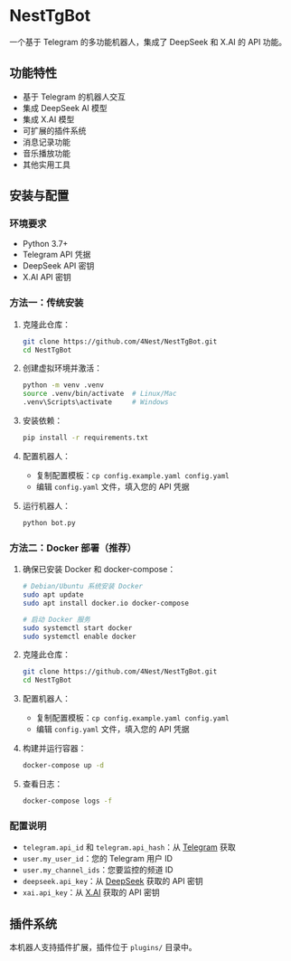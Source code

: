 # NestTgBot

一个基于 Telegram 的多功能机器人，集成了 DeepSeek 和 X.AI 的 API 功能。

## 功能特性

- 基于 Telegram 的机器人交互
- 集成 DeepSeek AI 模型
- 集成 X.AI 模型
- 可扩展的插件系统
- 消息记录功能
- 音乐播放功能
- 其他实用工具

## 安装与配置

### 环境要求

- Python 3.7+
- Telegram API 凭据
- DeepSeek API 密钥
- X.AI API 密钥

### 方法一：传统安装

1. 克隆此仓库：
   ```bash
   git clone https://github.com/4Nest/NestTgBot.git
   cd NestTgBot
   ```

2. 创建虚拟环境并激活：
   ```bash
   python -m venv .venv
   source .venv/bin/activate  # Linux/Mac
   .venv\Scripts\activate     # Windows
   ```

3. 安装依赖：
   ```bash
   pip install -r requirements.txt
   ```

4. 配置机器人：
   - 复制配置模板：`cp config.example.yaml config.yaml`
   - 编辑 `config.yaml` 文件，填入您的 API 凭据

5. 运行机器人：
   ```bash
   python bot.py
   ```

### 方法二：Docker 部署（推荐）

1. 确保已安装 Docker 和 docker-compose：
   ```bash
   # Debian/Ubuntu 系统安装 Docker
   sudo apt update
   sudo apt install docker.io docker-compose
   
   # 启动 Docker 服务
   sudo systemctl start docker
   sudo systemctl enable docker
   ```

2. 克隆此仓库：
   ```bash
   git clone https://github.com/4Nest/NestTgBot.git
   cd NestTgBot
   ```

3. 配置机器人：
   - 复制配置模板：`cp config.example.yaml config.yaml`
   - 编辑 `config.yaml` 文件，填入您的 API 凭据

4. 构建并运行容器：
   ```bash
   docker-compose up -d
   ```

5. 查看日志：
   ```bash
   docker-compose logs -f
   ```

### 配置说明

- `telegram.api_id` 和 `telegram.api_hash`：从 [Telegram](https://my.telegram.org/) 获取
- `user.my_user_id`：您的 Telegram 用户 ID
- `user.my_channel_ids`：您要监控的频道 ID
- `deepseek.api_key`：从 [DeepSeek](https://platform.deepseek.com/) 获取的 API 密钥
- `xai.api_key`：从 [X.AI](https://x.ai/) 获取的 API 密钥

## 插件系统

本机器人支持插件扩展，插件位于 `plugins/` 目录中。
